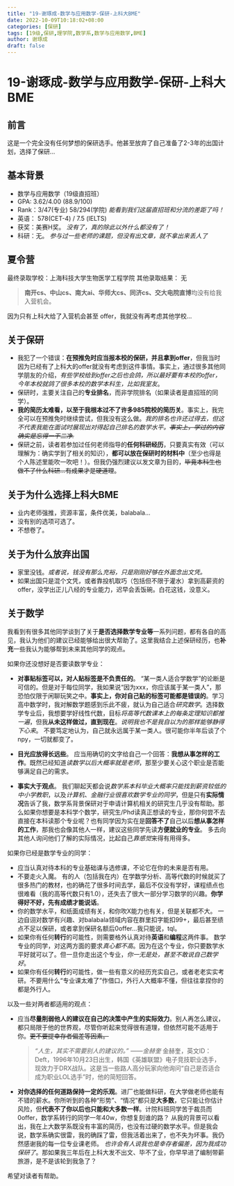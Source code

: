 ```yaml
---
title: "19-谢琢成-数学与应用数学-保研-上科大BME"
date: 2022-10-09T10:18:02+08:00
categories: [保研]
tags: [19级,保研,理学院,数学系,数学与应用数学,BME]
author: 谢琢成
draft: false
---
```


# 19-谢琢成-数学与应用数学-保研-上科大BME

## 前言

这是一个完全没有任何梦想的保研选手。他甚至放弃了自己准备了2-3年的出国计划，选择了保研...
## 基本背景 
- 数学与应用数学（19级直招班）
- GPA: 3.62/4.00 (88.9/100)
- Rank：3/47(专业) 58/294(学院)  *能看到我们这届直招班和分流的差距了吗！*
- 英语： 578(CET-4) / 7.5 (IELTS)
- 获奖：美赛H奖。 *没有了，真的除此以外什么都没有了！*
- 科研：无。   *参与过一些老师的课题，但没有出文章，就不拿出来丢人了*

## 夏令营

最终录取学校：上海科技大学生物医学工程学院
其他录取结果： 无

> **南开cs、中山cs、南大ai、华师大cs、同济cs、交大电院直博**均没有给我入营机会。

因为只有上科大给了入营机会甚至 offer，我就没有再考虑其他学校...

## 关于保研

- 我犯了一个错误：**在预推免时应当报本校的保研，并且拿到offer**，但我当时因为已经有了上科大的offer就没有考虑到这件事情。事实上，通过很多其他同学朋友的介绍，*有些学校给到offer之后也会鸽，所以最好要有本校的offer，今年本校就鸽了很多本校的数学本科生，比如我室友*。
- 保研时，主要关注自己的**专业排名**，而非学院排名（如果读者是直招班的同学）。
- **我的简历太难看，以至于我根本过不了许多985院校的简历关**。事实上，我完全可以在预推免时继续尝试，但我没有这么做。*我的排名也许还过得去，但这不代表我能在面试时展现出对得起自己排名的数学水平。~~事实上，学过的内容确实是忘得一干二净.~~*
- 保研之前，读者若参加过任何老师指导的**任何科研经历**，只要真实有效（可以理解为：确实学到了相关的知识），**都可以放在保研时的材料中**（至少也得是个人陈述里能吹一吹吧！）。但我仍强烈建议以发文章为目的，~~毕竟本科生也做不了什么科研...有成果才是硬道理~~。

## 关于为什么选择上科大BME
- 业内老师强推，资源丰富，条件优美，balabala...
- 没有别的选项可选了。
- 不想卷了。

## 关于为什么放弃出国
- 家里没钱。*或者说，钱没有那么充裕，只是刚刚好够在外面念出文凭。*
- 如果出国只是混个文凭，或者靠投机取巧（包括但不限于灌水）拿到高薪资的 offer，没学出正儿八经的专业能力，迟早会丢饭碗。白花这钱，没意义。

## 关于数学
我看到有很多其他同学谈到了关于**是否选择数学专业等**一系列问题，都有各自的高见，我认为他们的建议已经能够给出很大帮助了。这里我结合上述保研经历，也**补充**一些我认为能够帮到未来其他同学的观点。

如果你还没想好是否要读数学专业：



- **对事贴标签可以，对人贴标签是不负责任的**。
    “某一类人适合学数学”的论断是可信的。但是对于每位同学，我如果说“因为xxx，你应该属于某一类人”，那恐怕仅限于闲聊玩笑之中。**事实上，你对自己贴的标签可能都是错误的**。学习高中数学时，我对解数学题感到乐此不疲，就认为自己适合*研究数学*。选择数学专业后，我想要学好线性代数，目标*将高等代数课本上的每条定理知识都推一遍*，但我**从未这样做过，直到现在**。*说明我也不是我自以为的那样能够静得下心来*。
    不要笃定地认为，自己就永远属于某一类人。很可能你半年后谈了个 npy，一切就都变了。

- **目光应放得长远些**。
应当用确切的文字给自己一个回答：**我想从事怎样的工作**。既然已经知道*读数学以后大概率就是老师*，那至少要关心这个职业是否能够满足自己的需求。

- **事实大于观点**。
我们聊起天都会说*数学系本科毕业大概率只能找到薪资较低的中小学教职*，以及*计算机、金融行业很喜欢数学专业的同学*，但是只有**实际情况**告诉了我，数学系背景保研对于申请计算机相关的研究生几乎没有帮助。那么如果你想要是本科学个数学，研究生/Phd读真正想读的专业，那你何尝不去直接在本科读那个专业呢？也有同学因为实在是**回答不了**自己以后**想从事怎样的工作**，那我也会像其他人一样，建议这些同学先读**方便就业的专业**。
多去向其他人询问他们了解的实际情况，比起自己*靠感觉*来得有用得多。

如果你已经是数学专业的同学：

- 应当认真对待本科的专业基础课与选修课，不论它在你的未来是否有用。
- 不要走火入魔。
有的人（包括我在内）在学数学分析、高等代数的时候就买了很多热门的教材，也的确花了很多时间去学，最后不仅没有学好，课程绩点也很难看（我的高等代数只有1.0），还失去了很大一部分学习数学的兴趣。**你学得好不好，先有成绩才能说话**。
- 你的数学水平，和纸面成绩有关，和你吹X能力也有关，但是关联都不大。
一边自诩对数学有兴趣、对balabala领域内容在群里扣字能扣99+，最后甚至绩点不足以保研，或者拿到保研名额后0offer...我只能说，tql。
- 如果你有任何**转行**的可能性，则需要格外认真对待**英语**和**编程**这两件事。
数学专业的同学，对这两方面的要求*真心都不高*。因为在这个专业，你只要数学水平好就可以了。但一旦你走出这个专业，*你一无是处，甚至不敢说自己数学好*。
- 如果你有任何**转行**的可能性，做一些有意义的经历充实自己，或者老老实实考研。不要用什么“专业课太难了”作借口，外行人大概率不懂，但往往拿捏你的都是外行人。

以及一些对两者都适用的观点：

- 应当**尽量削弱他人的建议在自己的决策中产生的实际效力**。别人再怎么建议，都只局限于他的世界观，尽管你听起来觉得很有道理，但依然可能不适用于你。~~更不要提幸存者偏差等因素。~~
    > *“人生，其实不需要别人的建议的。” ——金赫奎*
    金赫奎，英文ID：Deft，1996年10月23日出生，韩国《英雄联盟》电子竞技职业选手，现效力于DRX战队。这是当一些路人高分玩家向他询问“自己是否适合成为职业LOL选手”时，他的简短回答。

- **对你选择的任何道路保持一定的乐观**。进厂也能做科研，在大学做老师也能有不错的薪水。你所听到的各种“形势”、“情况”都只是**大多数**，它只能让你估计风险，但**代表不了你以后也只能和大多数一样**。计院科班同学苦于裁员而0offer，数学系转行的同学一年40w，你想复刻谁的路？
从我的背景可以看出，我在上大数学系既没有丰富的简历，也没有过硬的数学水平。但是我会说，数学系确实很雷，我的确踩了雷，但我活着出来了，也不失为坏事。我仍然感谢我的每一位专业课老师。
*也许会有人说我也是幸存者偏差，因为我成功保研了*。那如果我三年后在上科大发不出文、毕不了业，你早早进了编制带薪旅游，是不是该轮到我急了？

希望对读者有帮助。